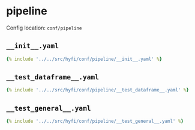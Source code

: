 # pipeline

Config location: `conf/pipeline`

## `__init__.yaml`

```yaml
{% include '../../src/hyfi/conf/pipeline/__init__.yaml' %}
```

## `__test_dataframe__.yaml`

```yaml
{% include '../../src/hyfi/conf/pipeline/__test_dataframe__.yaml' %}
```

## `__test_general__.yaml`

```yaml
{% include '../../src/hyfi/conf/pipeline/__test_general__.yaml' %}
```

